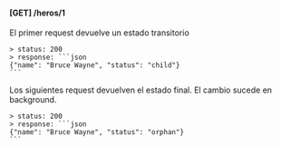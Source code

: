 #### [GET] /heros/1
El primer request devuelve un estado transitorio 

	> status: 200
	> response: ```json
	{"name": "Bruce Wayne", "status": "child"}
	```

Los siguientes request devuelven el estado final. El cambio sucede en background. 

	> status: 200
	> response: ```json
	{"name": "Bruce Wayne", "status": "orphan"}
	```
